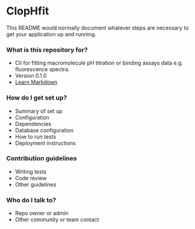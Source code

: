 # ClopHfit #

This README would normally document whatever steps are necessary to get your application up and running.

### What is this repository for? ###

* Cli for fitting macromolecule pH titration or binding assays data e.g. fluorescence spectra.
* Version 0.1.0
* [Learn Markdown](https://bitbucket.org/tutorials/markdowndemo)

### How do I get set up? ###

* Summary of set up
* Configuration
* Dependencies
* Database configuration
* How to run tests
* Deployment instructions

### Contribution guidelines ###

* Writing tests
* Code review
* Other guidelines

### Who do I talk to? ###

* Repo owner or admin
* Other community or team contact
